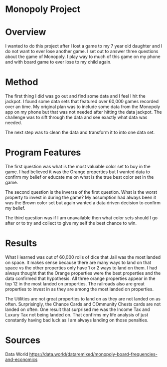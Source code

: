 # Monopoly Project

# Overview
I wanted to do this project after I lost a game to my 7 year old daughter and I do not want to ever lose another game. I set out to answer three questions about the game of Monopoly. I play way to much of this game on my phone and with board game to ever lose to my child again. 

# Method

The first thing I did was go out and find some data and I feel I hit the jackpot. I found some data sets that featured over 60,000 games recorded over an time. My original plan was to include some data from the Monopoly app on my phone but that was not needed after hitting the data jackpot. The challenge was to sift through the data and see exactly what data was needed. 

The next step was to clean the data and transform it to into one data set. 

# Program Features

The first question was what is the most valuable color set to buy in the game. I had believed it was the Orange properties but I wanted data to confirm my belief or educate me on what is the true best color set in the game. 

The second question is the inverse of the first question. What is the worst property to invest in during the game? My assumption had always been it was the Brown color set but again wanted a data driven decision to confirm my belief.

The third question was if I am unavailable then what color sets should I go after or to try and collect to give my self the best chance to win.

# Results

What I learned was out of 60,000 rolls of dice that Jail was the most landed on space. It makes sense because there are many ways to land on that space vs the other properties only have 1 or 2 ways to land on them. I had always thought that the Orange properties were the best properties and the data confirmed that hypothesis. All three orange properties appear in the top 12 in the most landed on properties. The railroads also are great properties to invest in as they are among the most landed on properties. 

The Utilities are not great properties to land on as they are not landed on as often. Surprisingly, the Chance Cards and COmmunity Chests cards are not landed on often. One result that surprised me was the Income Tax and Luxury Tax not being landed on. That confirms my life analysis of just constantly having bad luck as I am always landing on those penalties. 

# Sources

Data World
https://data.world/dataremixed/monopoly-board-frequencies-and-economics
